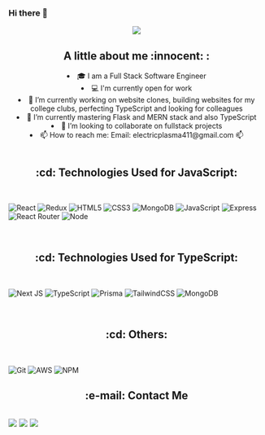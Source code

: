 ### Hi there 👋

<!--
**GalacticKnight/GalacticKnight** is a ✨ _special_ ✨ repository because its `README.md` (this file) appears on your GitHub profile.

Here are some ideas to get you started:

- 🔭 I’m currently working on ...
- 🌱 I’m currently learning ...
- 👯 I’m looking to collaborate on ...
- 🤔 I’m looking for help with ...
- 💬 Ask me about ...
- 📫 How to reach me: ...
- 😄 Pronouns: ...
- ⚡ Fun fact: ...
-->
<!-- 
### [![Typing SVG] -->

<div align="center" > <img src="https://readme-typing-svg.demolab.com?font=Fira+Code&size=27&pause=1000&background=51FFB700&center=true&vCenter=true&lines=Hello%2C+I+am+Vincent+Lau;Full+Stack+Web+Developer" /> </div>

<div align="center"> 
 <h2>A little about me :innocent: : </h2>
<li> 🎓 I am a Full Stack Software Engineer </li>
<li> 💻 I'm currently open for work</li>
<li> 🔭 I’m currently working on website clones, building websites for my college clubs, perfecting TypeScript and looking for colleagues</li>
<li> 🌱 I’m currently mastering Flask and MERN stack and also TypeScript</li>
<li> 👯 I’m looking to collaborate on fullstack projects</li>
<li> 📫 How to reach me: Email: electricplasma411@gmail.com 📫 </li>
</div>

<br>
<h2 align="center">
:cd: Technologies Used for JavaScript:
 </h2>

<br/>

![React](https://img.shields.io/badge/react-%2320232a.svg?style=for-the-badge&logo=react&logoColor=%2361DAFB)
![Redux](https://img.shields.io/badge/redux-%23593d88.svg?style=for-the-badge&logo=redux&logoColor=white)
![HTML5](https://img.shields.io/badge/html5-%23E34F26.svg?style=for-the-badge&logo=html5&logoColor=white)
![CSS3](https://img.shields.io/badge/css3-%231572B6.svg?style=for-the-badge&logo=css3&logoColor=white)
![MongoDB](https://img.shields.io/badge/MongoDB-4EA94B?style=for-the-badge&logo=mongodb&logoColor=white)
![JavaScript](https://img.shields.io/badge/JavaScript-F7DF1E?style=for-the-badge&logo=javascript&logoColor=black)
![Express](https://img.shields.io/badge/Express.js-404D59?style=for-the-badge)
![React Router](https://img.shields.io/badge/React_Router-CA4245?style=for-the-badge&logo=react-router&logoColor=white)
![Node](https://img.shields.io/badge/Node.js-43853D?style=for-the-badge&logo=node.js&logoColor=white)

<br>
<h2 align="center">
:cd: Technologies Used for TypeScript:
 </h2>

<br/>

![Next JS](https://img.shields.io/badge/Next-black?style=for-the-badge&logo=next.js&logoColor=white)
![TypeScript](https://img.shields.io/badge/typescript-%23007ACC.svg?style=for-the-badge&logo=typescript&logoColor=white)
![Prisma](https://img.shields.io/badge/Prisma-3982CE?style=for-the-badge&logo=Prisma&logoColor=white)
![TailwindCSS](https://img.shields.io/badge/tailwindcss-%2338B2AC.svg?style=for-the-badge&logo=tailwind-css&logoColor=white)
![MongoDB](https://img.shields.io/badge/MongoDB-4EA94B?style=for-the-badge&logo=mongodb&logoColor=white)

<br>
<h2 align="center">
:cd: Others:
 </h2>

<br/>

![Git](https://img.shields.io/badge/GIT-E44C30?style=for-the-badge&logo=git&logoColor=white)
![AWS](https://img.shields.io/badge/AWS-%23FF9900.svg?style=for-the-badge&logo=amazon-aws&logoColor=white)
![NPM](https://img.shields.io/badge/NPM-%23000000.svg?style=for-the-badge&logo=npm&logoColor=white)

 
<!-- <h2 align="center"> :gear: GitHub Stats </h2>
<p align="center"><img width="65%" src="https://github-readme-streak-stats.herokuapp.com?user=DLi53&theme=cobalt" /></p>

<p align="center"><img src="https://github-readme-stats-sigma-five.vercel.app/api?username=DLi53&theme=default"/>
  <img src="https://github-readme-stats-sigma-five.vercel.app/api/top-langs/?username=DLi53&layout=compact" />
</p> -->


<h2 align="center"> :e-mail: Contact Me <h2>
<a align="center" href = "https://www.linkedin.com/in/vincent-lau-cs/"><img src="https://img.shields.io/badge/linkedin-%230077B5.svg?style=for-the-badge&logo=linkedin&logoColor=white"/></a>
<a align="center" href = "https://www.instagram.com/vincent.lau.984991/"><img src="https://img.shields.io/badge/Instagram-%23E4405F.svg?style=for-the-badge&logo=Instagram&logoColor=white"/></a>
<a align="center" href = "https://www.facebook.com/vincent.lau.984991"><img src="https://img.shields.io/badge/Facebook-%231877F2.svg?style=for-the-badge&logo=Facebook&logoColor=white"/></a>
</div>
<!-- [![Email](https://img.shields.io/badge/Gmail-D14836?style=for-the-badge&logo=gmail&logoColor=white)](mailto:DLi53@outlook.com)
[![LinkedIn](https://img.shields.io/badge/linkedin-%230077B5.svg?style=for-the-badge&logo=linkedin&logoColor=white)](https://www.linkedin.com/in/DanielLi52/) -->



<!-- hmmmmm -->
